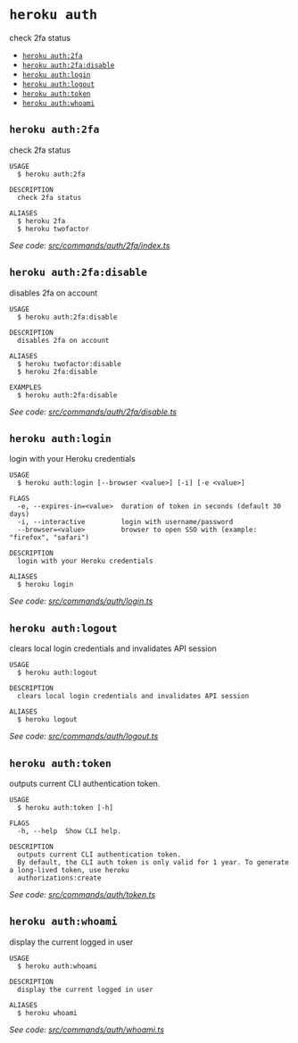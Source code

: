 # `heroku auth`

check 2fa status

- [`heroku auth:2fa`](#heroku-auth2fa)
- [`heroku auth:2fa:disable`](#heroku-auth2fadisable)
- [`heroku auth:login`](#heroku-authlogin)
- [`heroku auth:logout`](#heroku-authlogout)
- [`heroku auth:token`](#heroku-authtoken)
- [`heroku auth:whoami`](#heroku-authwhoami)

## `heroku auth:2fa`

check 2fa status

```
USAGE
  $ heroku auth:2fa

DESCRIPTION
  check 2fa status

ALIASES
  $ heroku 2fa
  $ heroku twofactor
```

_See code: [src/commands/auth/2fa/index.ts](https://github.com/heroku/cli/blob/v8.11.1-beta.4/src/commands/auth/2fa/index.ts)_

## `heroku auth:2fa:disable`

disables 2fa on account

```
USAGE
  $ heroku auth:2fa:disable

DESCRIPTION
  disables 2fa on account

ALIASES
  $ heroku twofactor:disable
  $ heroku 2fa:disable

EXAMPLES
  $ heroku auth:2fa:disable
```

_See code: [src/commands/auth/2fa/disable.ts](https://github.com/heroku/cli/blob/v8.11.1-beta.4/src/commands/auth/2fa/disable.ts)_

## `heroku auth:login`

login with your Heroku credentials

```
USAGE
  $ heroku auth:login [--browser <value>] [-i] [-e <value>]

FLAGS
  -e, --expires-in=<value>  duration of token in seconds (default 30 days)
  -i, --interactive         login with username/password
  --browser=<value>         browser to open SSO with (example: "firefox", "safari")

DESCRIPTION
  login with your Heroku credentials

ALIASES
  $ heroku login
```

_See code: [src/commands/auth/login.ts](https://github.com/heroku/cli/blob/v8.11.1-beta.4/src/commands/auth/login.ts)_

## `heroku auth:logout`

clears local login credentials and invalidates API session

```
USAGE
  $ heroku auth:logout

DESCRIPTION
  clears local login credentials and invalidates API session

ALIASES
  $ heroku logout
```

_See code: [src/commands/auth/logout.ts](https://github.com/heroku/cli/blob/v8.11.1-beta.4/src/commands/auth/logout.ts)_

## `heroku auth:token`

outputs current CLI authentication token.

```
USAGE
  $ heroku auth:token [-h]

FLAGS
  -h, --help  Show CLI help.

DESCRIPTION
  outputs current CLI authentication token.
  By default, the CLI auth token is only valid for 1 year. To generate a long-lived token, use heroku
  authorizations:create
```

_See code: [src/commands/auth/token.ts](https://github.com/heroku/cli/blob/v8.11.1-beta.4/src/commands/auth/token.ts)_

## `heroku auth:whoami`

display the current logged in user

```
USAGE
  $ heroku auth:whoami

DESCRIPTION
  display the current logged in user

ALIASES
  $ heroku whoami
```

_See code: [src/commands/auth/whoami.ts](https://github.com/heroku/cli/blob/v8.11.1-beta.4/src/commands/auth/whoami.ts)_
